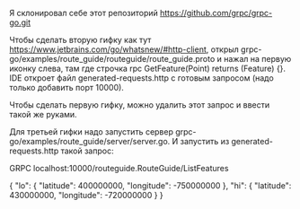 Я склонировал себе этот репозиторий https://github.com/grpc/grpc-go.git 

Чтобы сделать вторую гифку как тут https://www.jetbrains.com/go/whatsnew/#http-client, 
открыл grpc-go/examples/route_guide/routeguide/route_guide.proto и нажал на первую иконку слева,
там где строчка rpc GetFeature(Point) returns (Feature) {}. 
IDE откроет файл generated-requests.http с готовым запросом (надо только добавить порт 10000). 

Чтобы сделать первую гифку, можно удалить этот запрос и ввести такой же руками. 

Для третьей гифки надо запустить сервер grpc-go/examples/route_guide/server/server.go.
И запустить из generated-requests.http такой запрос: 

GRPC localhost:10000/routeguide.RouteGuide/ListFeatures

{
  "lo": {
    "latitude": 400000000,
    "longitude": -750000000
  },
  "hi": {
    "latitude": 430000000,
    "longitude": -720000000
  }
}




